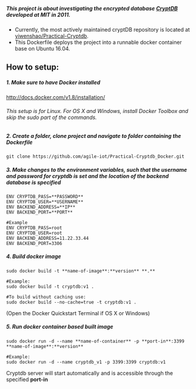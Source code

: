 ##### This project is about investigating the encrypted database [CryptDB](https://css.csail.mit.edu/cryptdb/) developed at MIT in 2011.
* Currently, the most actively maintained cryptDB repository is located at [yiwenshao/Practical-Cryptdb](https://github.com/yiwenshao/Practical-Cryptdb).
* This Dockerfile deploys the project into a runnable docker container base on Ubuntu 16.04.

## How to setup:

##### 1. Make sure to have Docker installed

http://docs.docker.com/v1.8/installation/

###### This setup is for Linux. For OS X and Windows, install Docker Toolbox and skip the sudo part of the commands.

##### 2. Create a folder, clone project and navigate to folder containing the Dockerfile

    git clone https://github.com/agile-iot/Practical-Cryptdb_Docker.git

##### 3. Make changes to the environment variables, such that the username and password for cryptdb is set and the location of the backend database is specified

    ENV CRYPTDB_PASS=**PASSWORD**
    ENV CRYPTDB_USER=**USERNAME**
    ENV BACKEND_ADDRESS=**IP**
    ENV BACKEND_PORT=**PORT**

    #Example
    ENV CRYPTDB_PASS=root
    ENV CRYPTDB_USER=root
    ENV BACKEND_ADDRESS=11.22.33.44
    ENV BACKEND_PORT=3306

##### 4. Build docker image

    sudo docker build -t **name-of-image**:**version** **.**

    #Example:
    sudo docker build -t cryptdb:v1 .
    
    #To build without caching use:
    sudo docker build --no-cache=true -t cryptdb:v1 .

(Open the Docker Quickstart Terminal if OS X or Windows)

##### 5. Run docker container based built image

    sudo docker run -d --name **name-of-container** -p **port-in**:3399 **name-of-image**:**version**

    #Example:
    sudo docker run -d --name cryptdb_v1 -p 3399:3399 cryptdb:v1

Cryptdb server will start automatically and is accessible through the specified **port-in**
